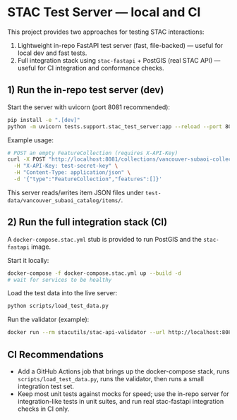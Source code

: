 # STAC Test Server — local and CI

This project provides two approaches for testing STAC interactions:

1. Lightweight in-repo FastAPI test server (fast, file-backed) — useful for local dev and fast tests.
2. Full integration stack using `stac-fastapi` + PostGIS (real STAC API) — useful for CI integration and conformance checks.

## 1) Run the in-repo test server (dev)

Start the server with uvicorn (port 8081 recommended):

```bash
pip install -e ".[dev]"
python -m uvicorn tests.support.stac_test_server:app --reload --port 8081
```

Example usage:

```bash
# POST an empty FeatureCollection (requires X-API-Key)
curl -X POST "http://localhost:8081/collections/vancouver-subaoi-collection/items" \
  -H "X-API-Key: test-secret-key" \
  -H "Content-Type: application/json" \
  -d '{"type":"FeatureCollection","features":[]}'
```

This server reads/writes item JSON files under `test-data/vancouver_subaoi_catalog/items/`.

## 2) Run the full integration stack (CI)

A `docker-compose.stac.yml` stub is provided to run PostGIS and the `stac-fastapi` image.

Start it locally:

```bash
docker-compose -f docker-compose.stac.yml up --build -d
# wait for services to be healthy
```

Load the test data into the live server:

```bash
python scripts/load_test_data.py
```

Run the validator (example):

```bash
docker run --rm stacutils/stac-api-validator --url http://localhost:8080
```

## CI Recommendations
- Add a GitHub Actions job that brings up the docker-compose stack, runs `scripts/load_test_data.py`, runs the validator, then runs a small integration test set.
- Keep most unit tests against mocks for speed; use the in-repo server for integration-like tests in unit suites, and run real stac-fastapi integration checks in CI only.
